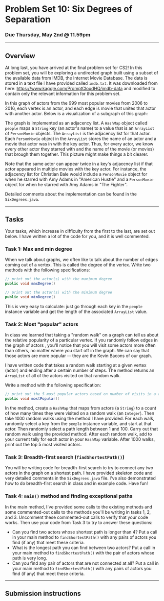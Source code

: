 # Problem Set 10: Six Degrees of Separation

### Due Thursday, May 2nd @ 11.59pm

---

## Overview

At long last, you have arrived at the final problem set for CS2! In this problem set, you will be exploring a undirected graph built using a subset of the available data from IMDB, the Internet Movie Database. The data is stored in a text file I have provided called `imdb.txt`. It was downloaded from here: https://www.kaggle.com/PromptCloudHQ/imdb-data and modified to contain only the relevant information for this problem set.

In this graph of actors from the 999 most popular movies from 2006 to 2016, each vertex is an actor, and each edge is movie that unites that actor with another actor. Below is a visualization of a subgraph of this graph:



The graph is implemented as an adjacency list. A `HashMap` object called `people` maps a `String` key (an actor's name) to a value that is an `ArrayList` of `PersonMovie` objects. The `ArrayList` is the adjacency list for that actor. Each `PersonMovie` object in the `ArrayList` stores the name of an actor and a movie that actor was in with the key actor. Thus, for every actor, we know every other actor they starred with and the name of the movie (or movies) that brough them together. This picture might make things a bit clearer. 

Note that the same actor can appear twice in a key's adjacency list if that actor appeared in multiple movies with the key actor. For instance, the adjacency list for Christian Bale would include a `PersonMovie` object for when he starred with Amy Adams in "American Hustle" and a `PersonMovie` object for when he starred with Amy Adams in "The Fighter".

Detailed comments about the implementation can be found in the `SixDegrees.java`.

---
## Tasks

Your tasks, which increase in difficulty from the first to the last, are set out below. I have written a lot of the code for you, and it is well commented. 


### Task 1: Max and min degree
When we talk about graphs, we often like to talk about the number of edges coming out of a vertex. This is called the degree of the vertex. Write two methods with the following specifications:

```java
// print out the actor(s) with the maximum degree
public void maxDegree()

// print out the actor(s) with the minimum degree
public void minDegree()
```

This is very easy to calculate: just go through each key in the `people` instance variable and get the length of the associated `ArrayList` value. 

### Task 2: Most "popular" actors
In class we learned that taking a "random walk" on a graph can tell us about the relative popularity of a particular vertex. If you randomly follow edges in the graph of actors , you'll notice that you will visit some actors more often than others, no matter where you start off in the graph. We can say that those actors are more popular -- they are the Kevin Bacons of our graph. 

I have written code that takes a random walk starting at a given vertex (actor) and ending after a certain number of steps. The method returns an `ArrayList` of all of the actors visited on that random walk. 

Write a method with the following specification:

```java
// print out the 5 most popular actors based on number of visits in a random walk
public void mostPopular()
```

In the method, create a `HashMap` that maps from actors (a `String`) to a count of how many times they were visited on a random walk (an `Integer`). Then take 1000 random walks using the method I have provided. For each walk, randomly select a key from the `people` instance variable, and start at that actor. Then randomly select a path length between 1 and 100. Carry out that random walk using the provided method. After each random walk, add to your current tally for each actor in your `HashMap` variable. After 1000 walks, print out the top 5 most visited actors.

### Task 3: Breadth-first search (`findShortestPath()`)
You will be writing code for breadth-first search to try to connect any two actors in the graph on a shortest path. I have provided skeleton code and very detailed comments in the `SixDegrees.java` file. I've also demonstrated how to do breadth-first search in class and in example code. Have fun!

### Task 4: `main()` method and finding exceptional paths
In the main method, I've provided some calls to the existing methods and some commented-out calls to the methods you'll be writing in tasks 1, 2, and 3. Uncomment these commented-out calls to verify that your code works. Then use your code from Task 3 to try to answer these questions:

* Can you find two actors whose shortest path is longer than 4? Put a call in your main method to `findShortestPath()` with any pairs of actors you find (if any) that meet these criteria. 
* What is the longest path you can find between two actors? Put a call in your main method to `findShortestPath()` with the pair of actors whose path is very long.
* Can you find any pair of actors that are not connected at all? Put a call in your main method to `findShortestPath()` with any pairs of actors you find (if any) that meet these criteria.

--- 

## Submission instructions






